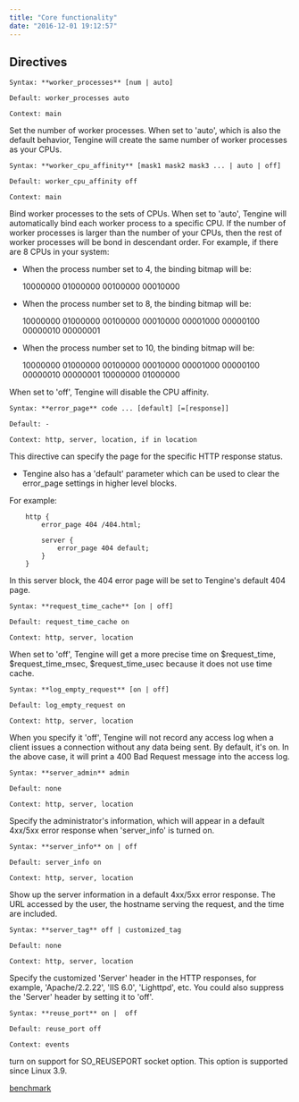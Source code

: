 ```yaml
---
title: "Core functionality"
date: "2016-12-01 19:12:57"
---
```



## Directives

```
Syntax: **worker_processes** [num | auto]

Default: worker_processes auto

Context: main
```

Set the number of worker processes.
When set to 'auto', which is also the default behavior, Tengine will create the same number of worker processes as your CPUs.

```
Syntax: **worker_cpu_affinity** [mask1 mask2 mask3 ... | auto | off]

Default: worker_cpu_affinity off

Context: main
```

Bind worker processes to the sets of CPUs.
When set to 'auto', Tengine will automatically bind each worker process to a specific CPU. If the number of worker processes is larger than the number of your CPUs, then the rest of worker processes will be bond in descendant order. For example, if there are 8 CPUs in your system: 

*   When the process number set to 4, the binding bitmap will be:

    10000000 01000000 00100000 00010000
*   When the process number set to 8, the binding bitmap will be:

    10000000 01000000 00100000 00010000 00001000 00000100 00000010 00000001
*   When the process number set to 10, the binding bitmap will be:

    10000000 01000000 00100000 00010000 00001000 00000100 00000010 00000001 10000000 01000000

When set to 'off', Tengine will disable the CPU affinity.

```
Syntax: **error_page** code ... [default] [=[response]]

Default: -

Context: http, server, location, if in location
```

This directive can specify the page for the specific HTTP response status.

*   Tengine also has a 'default' parameter which can be used to clear the error_page settings in higher level blocks.

For example:

```
    http {
        error_page 404 /404.html;

        server {
            error_page 404 default;
        }
    }
```

In this server block, the 404 error page will be set to Tengine's default 404 page. 

```
Syntax: **request_time_cache** [on | off]

Default: request_time_cache on

Context: http, server, location
```

When set to 'off', Tengine will get a more precise time on $request_time, $request_time_msec, $request_time_usec because it does not use time cache.

```
Syntax: **log_empty_request** [on | off]

Default: log_empty_request on

Context: http, server, location
```

When you specify it 'off', Tengine will not record any access log when a client issues a connection without any data being sent.
        By default, it's on. In the above case, it will print a 400 Bad Request message into the access log.

```
Syntax: **server_admin** admin

Default: none

Context: http, server, location
```

Specify the administrator's information, which will appear in a default 4xx/5xx error response when 'server_info' is turned on.

```
Syntax: **server_info** on | off 

Default: server_info on

Context: http, server, location
```

Show up the server information in a default 4xx/5xx error response. The URL accessed by the user, the hostname serving the request, and the time are included.

```
Syntax: **server_tag** off | customized_tag 

Default: none

Context: http, server, location
```

Specify the customized 'Server' header in the HTTP responses, for example, 'Apache/2.2.22', 'IIS 6.0', 'Lighttpd', etc. You could also suppress the 'Server' header by setting it to 'off'.

```
Syntax: **reuse_port** on |  off

Default: reuse_port off

Context: events
```

turn on support for SO_REUSEPORT socket option. This option is supported since Linux 3.9.

[benchmark](benchmark.html)
<!-- [benchmark](../download/reuseport.pdf) -->

